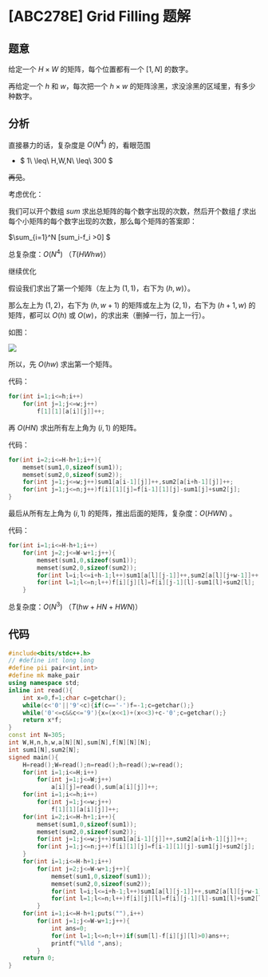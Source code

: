 # [ABC278E] Grid Filling 题解

## 题意

给定一个 $H \times W$ 的矩阵，每个位置都有一个 $[1,N]$ 的数字。

再给定一个 $h$ 和 $w$，每次把一个 $h \times w$ 的矩阵涂黑，求没涂黑的区域里，有多少种数字。

## 分析

直接暴力的话，复杂度是 $O(N^4)$ 的，看眼范围

- $ 1\ \leq\ H,W,N\ \leq\ 300 $

~~再见~~。

考虑优化：

我们可以开个数组 $sum$ 求出总矩阵的每个数字出现的次数，然后开个数组 $f$ 求出每个小矩阵的每个数字出现的次数，那么每个矩阵的答案即：

$\sum_{i=1}^N [sum_i-f_i >0] $ 

总复杂度：$O(N^4)$ （$T(HWhw)$） 

继续优化

假设我们求出了第一个矩阵（左上为 $(1,1)$，右下为 $(h,w)$）。

那么左上为 $(1,2)$，右下为 $(h,w+1)$ 的矩阵或左上为 $(2,1)$，右下为 $(h+1,w)$ 的矩阵，都可以 $O(h)$ 或 $O(w)$，的求出来（删掉一行，加上一行）。

如图：

![](https://cdn.luogu.com.cn/upload/image_hosting/vqiu7qrv.png)

所以，先 $O(hw)$ 求出第一个矩阵。

代码：

```cpp
for(int i=1;i<=h;i++)
	for(int j=1;j<=w;j++)
		f[1][1][a[i][j]]++;
```

再 $O(HN)$ 求出所有左上角为 $(i,1)$ 的矩阵。


代码：

```cpp
for(int i=2;i<=H-h+1;i++){
	memset(sum1,0,sizeof(sum1));
	memset(sum2,0,sizeof(sum2));
	for(int j=1;j<=w;j++)sum1[a[i-1][j]]++,sum2[a[i+h-1][j]]++;
	for(int j=1;j<=n;j++)f[i][1][j]=f[i-1][1][j]-sum1[j]+sum2[j];
}
```


最后从所有左上角为 $(i,1)$ 的矩阵，推出后面的矩阵，复杂度：$O(HWN)$ 。

代码：

```cpp
for(int i=1;i<=H-h+1;i++)
	for(int j=2;j<=W-w+1;j++){
		memset(sum1,0,sizeof(sum1));
		memset(sum2,0,sizeof(sum2));
		for(int l=i;l<=i+h-1;l++)sum1[a[l][j-1]]++,sum2[a[l][j+w-1]]++;
		for(int l=1;l<=n;l++)f[i][j][l]=f[i][j-1][l]-sum1[l]+sum2[l];
	}
```

总复杂度：$O(N^3)$ （$T(hw+HN+HWN)$） 

## 代码

```cpp
#include<bits/stdc++.h>
// #define int long long
#define pii pair<int,int>
#define mk make_pair
using namespace std;
inline int read(){
	int x=0,f=1;char c=getchar();
	while(c<'0'||'9'<c){if(c=='-')f=-1;c=getchar();}
	while('0'<=c&&c<='9'){x=(x<<1)+(x<<3)+c-'0';c=getchar();}
	return x*f;
}
const int N=305;
int W,H,n,h,w,a[N][N],sum[N],f[N][N][N];
int sum1[N],sum2[N];
signed main(){
	H=read();W=read();n=read();h=read();w=read();
	for(int i=1;i<=H;i++)
		for(int j=1;j<=W;j++)
			a[i][j]=read(),sum[a[i][j]]++;
	for(int i=1;i<=h;i++)
		for(int j=1;j<=w;j++)
			f[1][1][a[i][j]]++;
	for(int i=2;i<=H-h+1;i++){
		memset(sum1,0,sizeof(sum1));
		memset(sum2,0,sizeof(sum2));
		for(int j=1;j<=w;j++)sum1[a[i-1][j]]++,sum2[a[i+h-1][j]]++;
		for(int j=1;j<=n;j++)f[i][1][j]=f[i-1][1][j]-sum1[j]+sum2[j];
	}
	for(int i=1;i<=H-h+1;i++)
		for(int j=2;j<=W-w+1;j++){
			memset(sum1,0,sizeof(sum1));
			memset(sum2,0,sizeof(sum2));
			for(int l=i;l<=i+h-1;l++)sum1[a[l][j-1]]++,sum2[a[l][j+w-1]]++;
			for(int l=1;l<=n;l++)f[i][j][l]=f[i][j-1][l]-sum1[l]+sum2[l];
		}
	for(int i=1;i<=H-h+1;puts(""),i++)
		for(int j=1;j<=W-w+1;j++){
			int ans=0;
			for(int l=1;l<=n;l++)if(sum[l]-f[i][j][l]>0)ans++;
			printf("%lld ",ans);
		}
	return 0;
}
```
